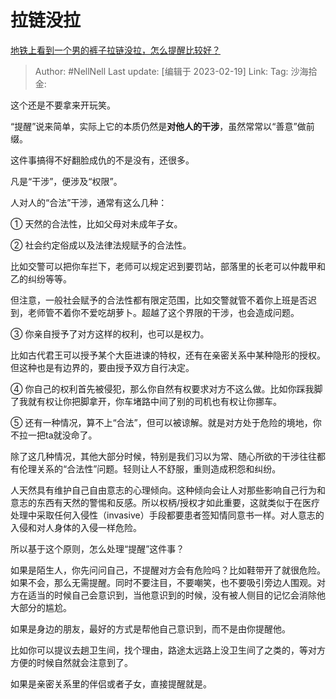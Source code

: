 # 拉链没拉

[地铁上看到一个男的裤子拉链没拉，怎么提醒比较好？](https://www.zhihu.com/question/468366718/answer/2900021241)

> Author: #NellNell
> Last update: [编辑于 2023-02-19]
> Link:
> Tag:
> 沙海拾金:

这个还是不要拿来开玩笑。

“提醒”说来简单，实际上它的本质仍然是**对他人的干涉**，虽然常常以“善意”做前缀。

这件事搞得不好翻脸成仇的不是没有，还很多。

凡是“干涉”，便涉及“权限”。

人对人的“合法”干涉，通常有这么几种：

① 天然的合法性，比如父母对未成年子女。

② 社会约定俗成以及法律法规赋予的合法性。

比如交警可以把你车拦下，老师可以规定迟到要罚站，部落里的长老可以仲裁甲和乙的纠纷等等。

但注意，一般社会赋予的合法性都有限定范围，比如交警就管不着你上班是否迟到，老师管不着你不爱吃胡萝卜。超越了这个界限的干涉，也会造成问题。

③ 你亲自授予了对方这样的权利，也可以是权力。

比如古代君王可以授予某个大臣进谏的特权，还有在亲密关系中某种隐形的授权。但这种也是有边界的，要由授予双方自行决定。

④ 你自己的权利首先被侵犯，那么你自然有权要求对方不这么做。比如你踩我脚了我就有权让你把脚拿开，你车堵路中间了别的司机也有权让你挪车。

⑤ 还有一种情况，算不上“合法”，但可以被谅解。就是对方处于危险的境地，你不拉一把ta就没命了。

除了这几种情况，其他大部分时候，特别是我们习以为常、随心所欲的干涉往往都有伦理关系的“合法性”问题。轻则让人不舒服，重则造成积怨和纠纷。

人天然具有维护自己自由意志的心理倾向。这种倾向会让人对那些影响自己行为和意志的东西有天然的警惕和反感。所以权柄/授权才如此重要，这就类似于在医疗处理中采取任何入侵性（invasive）手段都要患者签知情同意书一样。对人意志的入侵和对人身体的入侵一样危险。

所以基于这个原则，怎么处理“提醒”这件事？

如果是陌生人，你先问问自己，不提醒对方会有危险吗？比如鞋带开了就很危险。如果不会，那么无需提醒。同时不要注目，不要嘲笑，也不要吸引旁边人围观。对方在适当的时候自己会意识到，当他意识到的时候，没有被人侧目的记忆会消除他大部分的尴尬。

如果是身边的朋友，最好的方式是帮他自己意识到，而不是由你提醒他。

比如你可以提议去趟卫生间，找个理由，路途太远路上没卫生间了之类的，等对方方便的时候自然就会注意到了。

如果是亲密关系里的伴侣或者子女，直接提醒就是。
